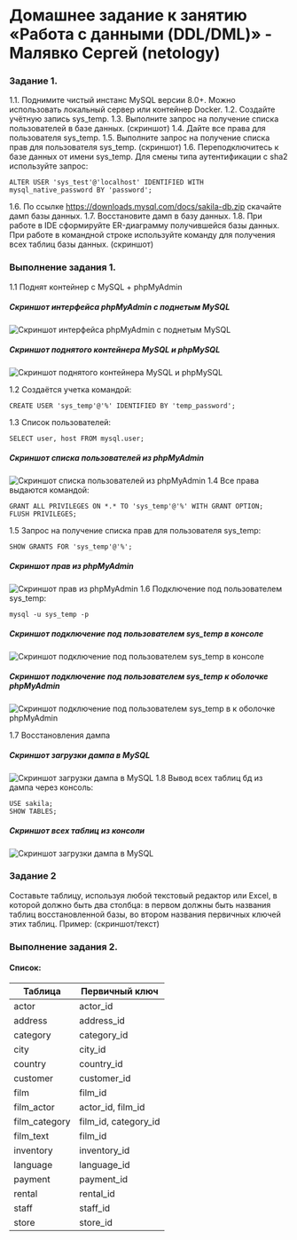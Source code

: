 # Домашнее задание к занятию «Работа с данными (DDL/DML)» - Малявко Сергей (netology)

### Задание 1.

1.1. Поднимите чистый инстанс MySQL версии 8.0+. Можно использовать локальный сервер или контейнер Docker.
1.2. Создайте учётную запись sys_temp.
1.3. Выполните запрос на получение списка пользователей в базе данных. (скриншот)
1.4. Дайте все права для пользователя sys_temp.
1.5. Выполните запрос на получение списка прав для пользователя sys_temp. (скриншот)
1.6. Переподключитесь к базе данных от имени sys_temp.
Для смены типа аутентификации с sha2 используйте запрос:
```
ALTER USER 'sys_test'@'localhost' IDENTIFIED WITH mysql_native_password BY 'password';
```

1.6. По ссылке https://downloads.mysql.com/docs/sakila-db.zip скачайте дамп базы данных.
1.7. Восстановите дамп в базу данных.
1.8. При работе в IDE сформируйте ER-диаграмму получившейся базы данных. При работе в командной строке используйте команду для получения всех таблиц базы данных. (скриншот)

### Выполнение задания 1.

1.1 Поднят контейнер c MySQL + phpMyAdmin
##### Скриншот интерфейса phpMyAdmin с поднетым MySQL
![Скриншот интерфейса phpMyAdmin с поднетым MySQL](images/MySQL-1.png)
##### Скриншот поднятого контейнера MySQL и phpMySQL
![Скриншот поднятого контейнера MySQL и phpMySQL](images/MySQL-1_2.png)

1.2 Создаётся учетка командой:
```
CREATE USER 'sys_temp'@'%' IDENTIFIED BY 'temp_password';
```
1.3 Список пользователей:
```
SELECT user, host FROM mysql.user;
```
##### Скриншот списка пользователей из phpMyAdmin
![Скриншот списка пользователей из phpMyAdmin](images/MySQL-3.png)
1.4 Все права выдаются командой:
```
GRANT ALL PRIVILEGES ON *.* TO 'sys_temp'@'%' WITH GRANT OPTION;
FLUSH PRIVILEGES;
```
1.5 Запрос на получение списка прав для пользователя sys_temp:
```
SHOW GRANTS FOR 'sys_temp'@'%';
```
##### Скриншот прав из phpMyAdmin
![Скриншот прав из phpMyAdmin](images/MySQL-4.png)
1.6 Подключение под пользователем sys_temp:
```
mysql -u sys_temp -p 
```
##### Скриншот подключение под пользователем sys_temp в консоле
![Скриншот подключение под пользователем sys_temp в консоле](images/MySQL-5_2.png)
##### Скриншот подключение под пользователем sys_temp к оболочке phpMyAdmin
![Скриншот подключение под пользователем sys_temp в к оболочке phpMyAdmin](images/MySQL-5.png)

1.7 Восстановления дампа
##### Скриншот загрузки дампа в MySQL
![Скриншот загрузки дампа в MySQL](images/MySQL-2.png)
1.8 Вывод всех таблиц бд из дампа через консоль:
```
USE sakila; 
SHOW TABLES;
```
##### Скриншот всех таблиц из консоли
![Скриншот загрузки дампа в MySQL](images/MySQL-6.png)

### Задание 2
Составьте таблицу, используя любой текстовый редактор или Excel, в которой должно быть два столбца: в первом должны быть названия таблиц восстановленной базы, во втором названия первичных ключей этих таблиц. Пример: (скриншот/текст)

### Выполнение задания 2.

#### Список:
| Таблица                      | Первичный ключ   |
|------------------------------|------------------|
| actor                        | actor_id         |
| address                      | address_id       |
| category                     | category_id      |
| city                         | city_id          |
| country                      | country_id       |
| customer                     | customer_id      |
| film                         | film_id          |
| film_actor                   | actor_id, film_id|
| film_category                | film_id, category_id|
| film_text                    | film_id          |
| inventory                    | inventory_id     |
| language                     | language_id      |
| payment                      | payment_id       |
| rental                       | rental_id        |
| staff                        | staff_id         |
| store                        | store_id         |

